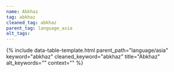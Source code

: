 ```yaml
---
name: Abkhaz
tag: abkhaz
cleaned_tag: abkhaz
parent_tag: language_asia
alt_tags: 
---
```


{% include data-table-template.html 
  parent_path="language/asia" 
  keyword="abkhaz" 
  cleaned_keyword="abkhaz" 
  title="Abkhaz"
  alt_keywords=""
  context=""
%}

